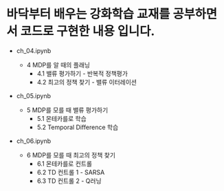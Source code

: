 # 바닥부터 배우는 강화학습 교재를 공부하면서 코드로 구현한 내용 입니다.
- ch_04.ipynb
    - 4 MDP를 알 때의 플래닝
        - 4.1 밸류 평가하기 - 반복적 정책평가
        - 4.2 최고의 정책 찾기 - 밸류 이터레이션

- ch_05.ipynb
    - 5 MDP를 모를 때 밸류 평가하기
        - 5.1 몬테카를로 학습
        - 5.2 Temporal Difference 학습

- ch_06.ipynb
    - 6 MDP를 모를 때 최고의 정책 찾기
        - 6.1 몬테카를로 컨트롤
        - 6.2 TD 컨트롤 1 - SARSA
        - 6.3 TD 컨트롤 2 - Q러닝